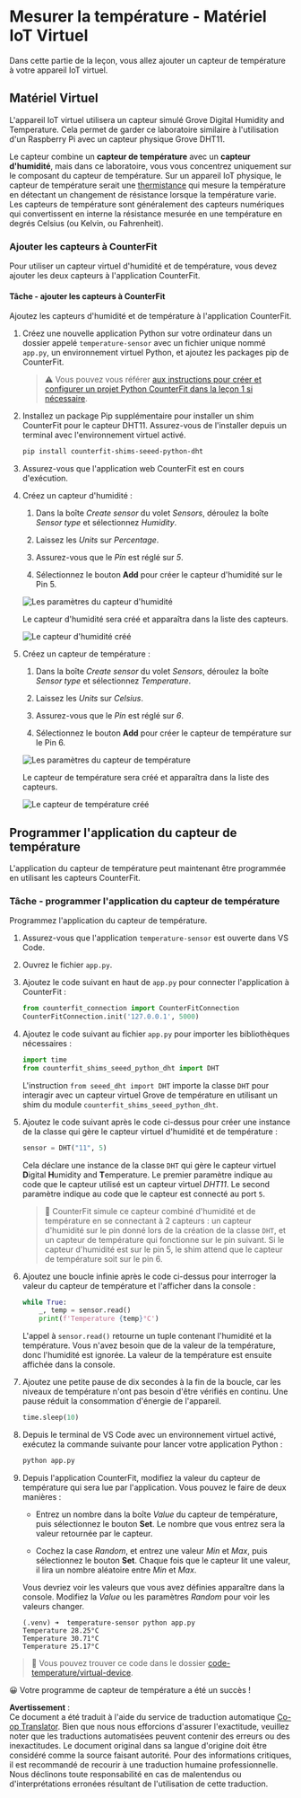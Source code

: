 <!--
CO_OP_TRANSLATOR_METADATA:
{
  "original_hash": "70e5a428b607cd5a9a4f422c2a4df03d",
  "translation_date": "2025-08-24T22:06:59+00:00",
  "source_file": "2-farm/lessons/1-predict-plant-growth/virtual-device-temp.md",
  "language_code": "fr"
}
-->
# Mesurer la température - Matériel IoT Virtuel

Dans cette partie de la leçon, vous allez ajouter un capteur de température à votre appareil IoT virtuel.

## Matériel Virtuel

L'appareil IoT virtuel utilisera un capteur simulé Grove Digital Humidity and Temperature. Cela permet de garder ce laboratoire similaire à l'utilisation d'un Raspberry Pi avec un capteur physique Grove DHT11.

Le capteur combine un **capteur de température** avec un **capteur d'humidité**, mais dans ce laboratoire, vous vous concentrez uniquement sur le composant du capteur de température. Sur un appareil IoT physique, le capteur de température serait une [thermistance](https://wikipedia.org/wiki/Thermistor) qui mesure la température en détectant un changement de résistance lorsque la température varie. Les capteurs de température sont généralement des capteurs numériques qui convertissent en interne la résistance mesurée en une température en degrés Celsius (ou Kelvin, ou Fahrenheit).

### Ajouter les capteurs à CounterFit

Pour utiliser un capteur virtuel d'humidité et de température, vous devez ajouter les deux capteurs à l'application CounterFit.

#### Tâche - ajouter les capteurs à CounterFit

Ajoutez les capteurs d'humidité et de température à l'application CounterFit.

1. Créez une nouvelle application Python sur votre ordinateur dans un dossier appelé `temperature-sensor` avec un fichier unique nommé `app.py`, un environnement virtuel Python, et ajoutez les packages pip de CounterFit.

    > ⚠️ Vous pouvez vous référer [aux instructions pour créer et configurer un projet Python CounterFit dans la leçon 1 si nécessaire](../../../1-getting-started/lessons/1-introduction-to-iot/virtual-device.md).

1. Installez un package Pip supplémentaire pour installer un shim CounterFit pour le capteur DHT11. Assurez-vous de l'installer depuis un terminal avec l'environnement virtuel activé.

    ```sh
    pip install counterfit-shims-seeed-python-dht
    ```

1. Assurez-vous que l'application web CounterFit est en cours d'exécution.

1. Créez un capteur d'humidité :

    1. Dans la boîte *Create sensor* du volet *Sensors*, déroulez la boîte *Sensor type* et sélectionnez *Humidity*.

    1. Laissez les *Units* sur *Percentage*.

    1. Assurez-vous que le *Pin* est réglé sur *5*.

    1. Sélectionnez le bouton **Add** pour créer le capteur d'humidité sur le Pin 5.

    ![Les paramètres du capteur d'humidité](../../../../../translated_images/counterfit-create-humidity-sensor.2750e27b6f30e09cf4e22101defd5252710717620816ab41ba688f91f757c49a.fr.png)

    Le capteur d'humidité sera créé et apparaîtra dans la liste des capteurs.

    ![Le capteur d'humidité créé](../../../../../translated_images/counterfit-humidity-sensor.7b12f7f339e430cb26c8211d2dba4ef75261b353a01da0932698b5bebd693f27.fr.png)

1. Créez un capteur de température :

    1. Dans la boîte *Create sensor* du volet *Sensors*, déroulez la boîte *Sensor type* et sélectionnez *Temperature*.

    1. Laissez les *Units* sur *Celsius*.

    1. Assurez-vous que le *Pin* est réglé sur *6*.

    1. Sélectionnez le bouton **Add** pour créer le capteur de température sur le Pin 6.

    ![Les paramètres du capteur de température](../../../../../translated_images/counterfit-create-temperature-sensor.199350ed34f7343d79dccbe95eaf6c11d2121f03d1c35ab9613b330c23f39b29.fr.png)

    Le capteur de température sera créé et apparaîtra dans la liste des capteurs.

    ![Le capteur de température créé](../../../../../translated_images/counterfit-temperature-sensor.f0560236c96a9016bafce7f6f792476fe3367bc6941a1f7d5811d144d4bcbfff.fr.png)

## Programmer l'application du capteur de température

L'application du capteur de température peut maintenant être programmée en utilisant les capteurs CounterFit.

### Tâche - programmer l'application du capteur de température

Programmez l'application du capteur de température.

1. Assurez-vous que l'application `temperature-sensor` est ouverte dans VS Code.

1. Ouvrez le fichier `app.py`.

1. Ajoutez le code suivant en haut de `app.py` pour connecter l'application à CounterFit :

    ```python
    from counterfit_connection import CounterFitConnection
    CounterFitConnection.init('127.0.0.1', 5000)
    ```

1. Ajoutez le code suivant au fichier `app.py` pour importer les bibliothèques nécessaires :

    ```python
    import time
    from counterfit_shims_seeed_python_dht import DHT
    ```

    L'instruction `from seeed_dht import DHT` importe la classe `DHT` pour interagir avec un capteur virtuel Grove de température en utilisant un shim du module `counterfit_shims_seeed_python_dht`.

1. Ajoutez le code suivant après le code ci-dessus pour créer une instance de la classe qui gère le capteur virtuel d'humidité et de température :

    ```python
    sensor = DHT("11", 5)
    ```

    Cela déclare une instance de la classe `DHT` qui gère le capteur virtuel **D**igital **H**umidity and **T**emperature. Le premier paramètre indique au code que le capteur utilisé est un capteur virtuel *DHT11*. Le second paramètre indique au code que le capteur est connecté au port `5`.

    > 💁 CounterFit simule ce capteur combiné d'humidité et de température en se connectant à 2 capteurs : un capteur d'humidité sur le pin donné lors de la création de la classe `DHT`, et un capteur de température qui fonctionne sur le pin suivant. Si le capteur d'humidité est sur le pin 5, le shim attend que le capteur de température soit sur le pin 6.

1. Ajoutez une boucle infinie après le code ci-dessus pour interroger la valeur du capteur de température et l'afficher dans la console :

    ```python
    while True:
        _, temp = sensor.read()
        print(f'Temperature {temp}°C')
    ```

    L'appel à `sensor.read()` retourne un tuple contenant l'humidité et la température. Vous n'avez besoin que de la valeur de la température, donc l'humidité est ignorée. La valeur de la température est ensuite affichée dans la console.

1. Ajoutez une petite pause de dix secondes à la fin de la boucle, car les niveaux de température n'ont pas besoin d'être vérifiés en continu. Une pause réduit la consommation d'énergie de l'appareil.

    ```python
    time.sleep(10)
    ```

1. Depuis le terminal de VS Code avec un environnement virtuel activé, exécutez la commande suivante pour lancer votre application Python :

    ```sh
    python app.py
    ```

1. Depuis l'application CounterFit, modifiez la valeur du capteur de température qui sera lue par l'application. Vous pouvez le faire de deux manières :

    * Entrez un nombre dans la boîte *Value* du capteur de température, puis sélectionnez le bouton **Set**. Le nombre que vous entrez sera la valeur retournée par le capteur.

    * Cochez la case *Random*, et entrez une valeur *Min* et *Max*, puis sélectionnez le bouton **Set**. Chaque fois que le capteur lit une valeur, il lira un nombre aléatoire entre *Min* et *Max*.

    Vous devriez voir les valeurs que vous avez définies apparaître dans la console. Modifiez la *Value* ou les paramètres *Random* pour voir les valeurs changer.

    ```output
    (.venv) ➜  temperature-sensor python app.py
    Temperature 28.25°C
    Temperature 30.71°C
    Temperature 25.17°C
    ```

> 💁 Vous pouvez trouver ce code dans le dossier [code-temperature/virtual-device](../../../../../2-farm/lessons/1-predict-plant-growth/code-temperature/virtual-device).

😀 Votre programme de capteur de température a été un succès !

**Avertissement** :  
Ce document a été traduit à l'aide du service de traduction automatique [Co-op Translator](https://github.com/Azure/co-op-translator). Bien que nous nous efforcions d'assurer l'exactitude, veuillez noter que les traductions automatisées peuvent contenir des erreurs ou des inexactitudes. Le document original dans sa langue d'origine doit être considéré comme la source faisant autorité. Pour des informations critiques, il est recommandé de recourir à une traduction humaine professionnelle. Nous déclinons toute responsabilité en cas de malentendus ou d'interprétations erronées résultant de l'utilisation de cette traduction.